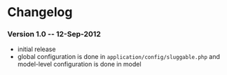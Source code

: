 # Changelog


### Version 1.0 -- 12-Sep-2012

- initial release
- global configuration is done in `application/config/sluggable.php` and
  model-level configuration is done in model

